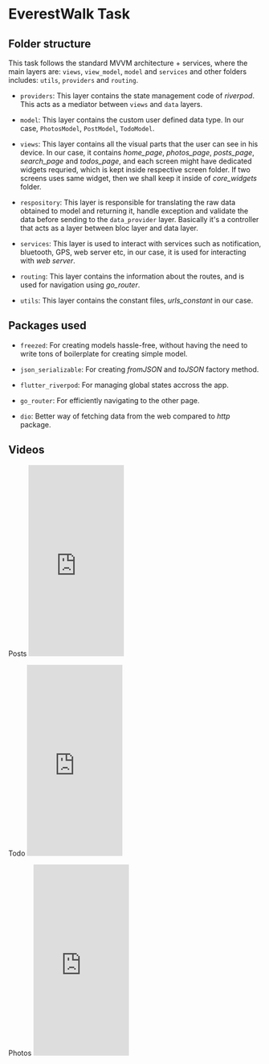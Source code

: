 # EverestWalk Task

## Folder structure

This task follows the standard MVVM architecture + services, where the main layers are: `views`, `view_model`, `model` and `services` and other folders includes: `utils`, `providers` and `routing`.

* `providers`: This layer contains the state management code of *riverpod*. This acts as a mediator between `views` and `data` layers.

* `model`: This layer contains the custom user defined data type. In our case, `PhotosModel`, `PostModel`, `TodoModel`.

* `views`: This layer contains all the visual parts that the user can see in his device. In our case, it contains *home_page*, *photos_page*, *posts_page*, *search_page*  and *todos_page*, and each screen might have dedicated widgets requried, which is kept inside respective screen folder. If two screens uses same widget, then we shall keep it inside of *core_widgets* folder.

* `respository`: This layer is responsible for translating the raw data obtained to model and returning it, handle exception and validate the data before sending to the `data_provider` layer. Basically it's a controller that acts as a layer between bloc layer and data layer.

* `services`: This layer is used to interact with services such as notification, bluetooth, GPS, web server etc, in our case, it is used for interacting with *web server*.

* `routing`: This layer contains the information about the routes, and is used for navigation using *go_router*.

* `utils`: This layer contains the constant files, *urls_constant* in our case.

## Packages used

* `freezed`: For creating models hassle-free, without having the need to write tons of boilerplate for creating simple model.

* `json_serializable`: For creating *fromJSON* and *toJSON* factory method.

* `flutter_riverpod`: For managing global states accross the app.

* `go_router`: For efficiently navigating to the other page.

* `dio`: Better way of fetching data from the web compared to *http* package.

## Videos

<span>Posts
    <iframe allow="fullscreen" allowfullscreen height="380" src="https://streamable.com/e/jakdd5?" width="190" style="border:none;"></iframe>
</span>

<span>Todo
    <iframe allow="fullscreen" allowfullscreen height="380" src="https://streamable.com/e/ogf7ju?" width="190" style="border:none;"></iframe>
</span>

<span>Photos
    <iframe allow="fullscreen" allowfullscreen height="380" src="https://streamable.com/e/dmyt6j?" width="190" style="border:none;"></iframe>
</span>